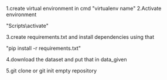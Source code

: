 1.create virtual environment
in cmd
"virtualenv name"
2.Activate environment

"Scripts\activate"

3.create requirements.txt and install dependencies using that

"pip install -r requirements.txt"

4.download the dataset and put that in data_given

5.git clone or git init empty repository
